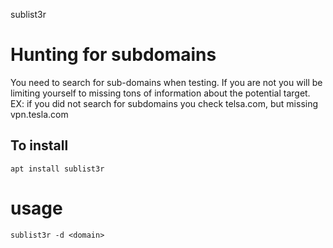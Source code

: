 sublist3r

# Hunting for subdomains

You need to search for sub-domains when testing. If you are not you will be limiting yourself to missing tons of information about the potential target.
EX: if you did not search for subdomains you check telsa.com, but missing vpn.tesla.com

## To install
```
apt install sublist3r
```

# usage

```
sublist3r -d <domain>
```